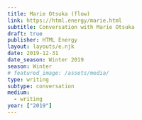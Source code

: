 ```yaml
---
title: Marie Otsuka (flow)
link: https://html.energy/marie.html
subtitle: Conversation with Marie Otsuka
draft: true
publisher: HTML Energy
layout: layouts/e.njk
date: 2019-12-31
date_season: Winter 2019
season: Winter
# featured_image: /assets/media/
type: writing
subtype: conversation
medium:
  - writing
year: ["2019"]
---
```

